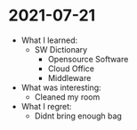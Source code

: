# 2021-07-21

- What I learned:
  - SW Dictionary
    - Opensource Software
    - Cloud Office
    - Middleware 
- What was interesting:
  - Cleaned my room 
- What I regret: 
  - Didnt bring enough bag